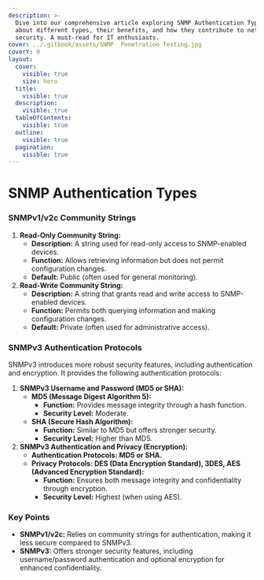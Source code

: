 ```yaml
---
description: >-
  Dive into our comprehensive article exploring SNMP Authentication Types. Learn
  about different types, their benefits, and how they contribute to network
  security. A must-read for IT enthusiasts.
cover: ../.gitbook/assets/SNMP  Penetration Testing.jpg
coverY: 0
layout:
  cover:
    visible: true
    size: hero
  title:
    visible: true
  description:
    visible: true
  tableOfContents:
    visible: true
  outline:
    visible: true
  pagination:
    visible: true
---
```


# SNMP Authentication Types

### SNMPv1/v2c Community Strings

1. **Read-Only Community String:**
   * **Description:** A string used for read-only access to SNMP-enabled devices.
   * **Function:** Allows retrieving information but does not permit configuration changes.
   * **Default:** Public (often used for general monitoring).
2. **Read-Write Community String:**
   * **Description:** A string that grants read and write access to SNMP-enabled devices.
   * **Function:** Permits both querying information and making configuration changes.
   * **Default:** Private (often used for administrative access).

### SNMPv3 Authentication Protocols

SNMPv3 introduces more robust security features, including authentication and encryption. It provides the following authentication protocols:

1. **SNMPv3 Username and Password (MD5 or SHA):**
   * **MD5 (Message Digest Algorithm 5):**
     * **Function:** Provides message integrity through a hash function.
     * **Security Level:** Moderate.
   * **SHA (Secure Hash Algorithm):**
     * **Function:** Similar to MD5 but offers stronger security.
     * **Security Level:** Higher than MD5.
2. **SNMPv3 Authentication and Privacy (Encryption):**
   * **Authentication Protocols: MD5 or SHA.**
   * **Privacy Protocols: DES (Data Encryption Standard), 3DES, AES (Advanced Encryption Standard):**
     * **Function:** Ensures both message integrity and confidentiality through encryption.
     * **Security Level:** Highest (when using AES).

### Key Points

* **SNMPv1/v2c:** Relies on community strings for authentication, making it less secure compared to SNMPv3.
* **SNMPv3:** Offers stronger security features, including username/password authentication and optional encryption for enhanced confidentiality.

